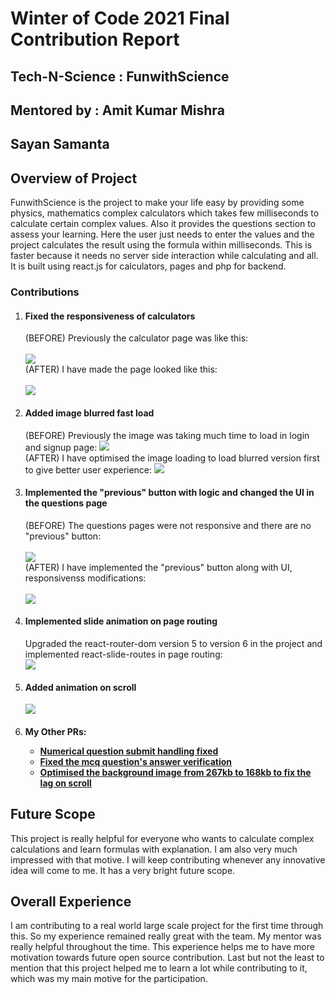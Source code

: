 # Winter of Code 2021 Final Contribution Report

## Tech-N-Science : FunwithScience
## Mentored by : Amit Kumar Mishra
## Sayan Samanta

## Overview of Project
FunwithScience is the project to make your life easy by providing some physics, mathematics complex calculators which takes few milliseconds to calculate certain complex values.
Also it provides the questions section to assess your learning. Here the user just needs to enter the values and the project calculates the result using the formula within milliseconds.
This is faster because it needs no server side interaction while calculating and all. It is built using react.js for calculators, pages and php for backend.

### Contributions

<ol>
  <li>
    <h4>Fixed the responsiveness of calculators</h4>
    (BEFORE) Previously the calculator page was like this:
    <br><br>
    <img src="https://user-images.githubusercontent.com/67837886/150367660-8742354c-3f98-4304-bbf2-2082dbcb216e.png" />
    <br>
    (AFTER) I have made the page looked like this:
    <br><br>
    <img src="https://user-images.githubusercontent.com/67837886/150367832-30eb25bb-af03-4936-a297-2bef69517f01.png" />
  </li>
  <li>
    <h4>Added image blurred fast load</h4>
    (BEFORE) Previously the image was taking much time to load in login and signup page:
    <img src="https://user-images.githubusercontent.com/67837886/150639066-e3c2ea52-72b7-4ecf-9525-44f060076cd9.gif" />
    <br>
    (AFTER) I have optimised the image loading to load blurred version first to give better user experience:
    <img src="https://user-images.githubusercontent.com/67837886/150639118-fddbcaf5-94ff-4af0-ba5a-cd12c1522903.gif" />
  </li>
  <li>
    <h4>Implemented the "previous" button with logic and changed the UI in the questions page</h4>
    (BEFORE) The questions pages were not responsive and there are no "previous" button:
    <br><br>
    <img src="https://user-images.githubusercontent.com/67837886/150642368-82986038-41df-4a0e-a1be-a737682598cb.gif" />
    <br>
    (AFTER) I have implemented the "previous" button along with UI, responsivenss modifications:
    <br><br>
    <img src="https://user-images.githubusercontent.com/67837886/150642427-b909639b-9a3e-4fe1-a560-79a6638ec792.gif" />
  </li>
  <li>
    <h4>Implemented slide animation on page routing</h4>
    Upgraded the react-router-dom version 5 to version 6 in the project and implemented react-slide-routes in page routing:
    <br>
    <img src="https://user-images.githubusercontent.com/67837886/150643047-90df26c7-089f-419c-aaba-1f70b571388e.gif" />
  </li>
  <li>
    <h4>Added animation on scroll</h4>
    <img src="https://user-images.githubusercontent.com/67837886/150643290-1d2c1d44-5247-474b-8ee7-f47b8b672616.gif" />
  </li>
  <li>
    <h4>My Other PRs:
      <ul>
        <li><a href="https://github.com/Tech-N-Science/FunwithScience/pull/302">Numerical question submit handling fixed </a></li>
        <li><a href="https://github.com/Tech-N-Science/FunwithScience/pull/311">Fixed the mcq question's answer verification </a></li>
        <li><a href="https://github.com/Tech-N-Science/FunwithScience/pull/313">Optimised the background image from 267kb to 168kb to fix the lag on scroll</a></li>
      </ul>
  </li>
</ol>

 
## Future Scope
This project is really helpful for everyone who wants to calculate complex calculations and learn formulas with explanation. I am also very much impressed with that motive. I will keep contributing whenever any innovative idea will come to me. It has a very bright future scope.

## Overall Experience
I am contributing to a real world large scale project for the first time through this. So my experience remained really great with the team. My mentor was really helpful throughout the time. This experience helps me to have more motivation towards future open source contribution. Last but not the least to mention that this project helped me to learn a lot while contributing to it, which was my main motive for the participation.
